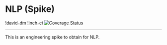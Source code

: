 # NLP (Spike)

[!david-dm](https://david-dm.org/HermesOrganization/Hermes.Experimental.NLP.Spike.svg)
[!inch-ci](http://inch-ci.org/github/HermesOrganization/Hermes.Experimental.NLP.Spike.svg?branch=master)
[![Coverage Status](https://coveralls.io/repos/github/HermesOrganization/Hermes.Experimental.NLP.Spike/badge.svg?branch=master)](https://coveralls.io/github/HermesOrganization/Hermes.Experimental.NLP.Spike?branch=master)

---------

This is an engineering spike to obtain for NLP.
